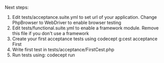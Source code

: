 Next steps:
1. Edit tests/acceptance.suite.yml to set url of your application. Change PhpBrowser to WebDriver to enable browser testing
2. Edit tests/functional.suite.yml to enable a framework module. Remove this file if you don't use a framework
3. Create your first acceptance tests using codecept g:cest acceptance First
4. Write first test in tests/acceptance/FirstCest.php
5. Run tests using: codecept run
